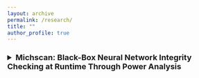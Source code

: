 ```yaml
---
layout: archive
permalink: /research/
title: ""
author_profile: true
---
```


<details>
  <summary style="font-size: 18px; font-weight: bold; padding: 10px 0; cursor: pointer;">
    Michscan: Black-Box Neural Network Integrity Checking at Runtime Through Power Analysis
  </summary>
  <div style="margin-top: 10px;">
    <p>This project introduces <strong>Michscan</strong>, a method for verifying the integrity of neural networks during runtime using power side-channel analysis. By modeling expected power behavior and comparing it with live readings, we can detect malicious tampering or unexpected behavior in deployed AI systems.</p>

    <p><strong>Key features:</strong></p>
    <ul>
      <li>Black-box methodology (no access to internal weights)</li>
      <li>Runtime detection capability</li>
      <li>Applicable to embedded and edge devices</li>
    </ul>

    <img src="/assets/images/michscan-overview.png" alt="Michscan Overview" style="max-width:100%; border-radius:8px; margin-top:10px;">
  </div>
</details>
